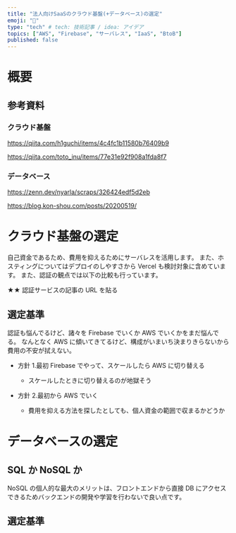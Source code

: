 ```yaml
---
title: "法人向けSaaSのクラウド基盤(+データベース)の選定"
emoji: "🌊"
type: "tech" # tech: 技術記事 / idea: アイデア
topics: ["AWS", "Firebase", "サーバレス", "IaaS", "BtoB"]
published: false
---
```


# 概要

## 参考資料

### クラウド基盤

https://qiita.com/h1guchi/items/4c4fc1b11580b76409b9

https://qiita.com/toto_inu/items/77e31e92f908a1fda8f7

### データベース

https://zenn.dev/nyarla/scraps/326424edf5d2eb

https://blog.kon-shou.com/posts/20200519/

# クラウド基盤の選定

自己資金であるため、費用を抑えるためにサーバレスを活用します。
また、ホスティングについてはデプロイのしやすさから Vercel も検討対象に含めています。
また、認証の観点では以下の比較も行っています。

★★ 認証サービスの記事の URL を貼る

## 選定基準

認証も悩んでるけど、諸々を Firebase でいくか AWS でいくかをまだ悩んでる。
なんとなく AWS に傾いてきてるけど、構成がいまいち決まりきらないから費用の不安が拭えない。

- 方針 1.最初 Firebase でやって、スケールしたら AWS に切り替える

  - スケールしたときに切り替えるのが地獄そう

- 方針 2.最初から AWS でいく
  - 費用を抑える方法を探したとしても、個人資金の範囲で収まるかどうか

# データベースの選定

## SQL か NoSQL か

NoSQL の個人的な最大のメリットは、フロントエンドから直接 DB にアクセスできるためバックエンドの開発や学習を行わないで良い点です。

## 選定基準
